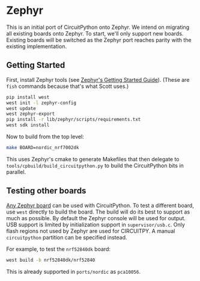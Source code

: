 # Zephyr

This is an initial port of CircuitPython onto Zephyr. We intend on migrating all
existing boards onto Zephyr. To start, we'll only support new boards. Existing
boards will be switched as the Zephyr port reaches parity with the existing
implementation.

## Getting Started

First, install Zephyr tools (see [Zephyr's Getting Started Guide](https://docs.zephyrproject.org/4.0.0/develop/getting_started/index.html)). (These are `fish` commands because that's what Scott uses.)


```sh
pip install west
west init -l zephyr-config
west update
west zephyr-export
pip install -r lib/zephyr/scripts/requirements.txt
west sdk install
```

Now to build from the top level:

```sh
make BOARD=nordic_nrf7002dk
```

This uses Zephyr's cmake to generate Makefiles that then delegate to
`tools/cpbuild/build_circuitpython.py` to build the CircuitPython bits in parallel.

## Testing other boards

[Any Zephyr board](https://docs.zephyrproject.org/latest/boards/index.html#) can
be used with CircuitPython. To test a different board, use `west` directly to
build the board. The build will do its best to support as much as possible. By
default the Zephyr console will be used for output. USB support is limited by
initialization support in `supervisor/usb.c`. Only flash regions not used by
Zephyr are used for CIRCUITPY. A manual `circuitpython` partition can be
specified instead.

For example, to test the `nrf52840dk` board:

```sh
west build -b nrf52840dk/nrf52840
```

This is already supported in `ports/nordic` as `pca10056`.
